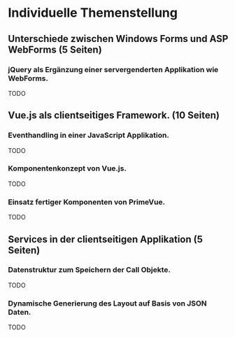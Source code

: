 # Individuelle Themenstellung

## Unterschiede zwischen Windows Forms und ASP WebForms (5 Seiten)

### jQuery als Ergänzung einer servergenderten Applikation wie WebForms.

TODO

## Vue.js als clientseitiges Framework. (10 Seiten)

### Eventhandling in einer JavaScript Applikation.

TODO

### Komponentenkonzept von Vue.js.

TODO

### Einsatz fertiger Komponenten von PrimeVue.

TODO

## Services in der clientseitigen Applikation (5 Seiten)

### Datenstruktur zum Speichern der Call Objekte.

TODO

### Dynamische Generierung des Layout auf Basis von JSON Daten.

TODO

